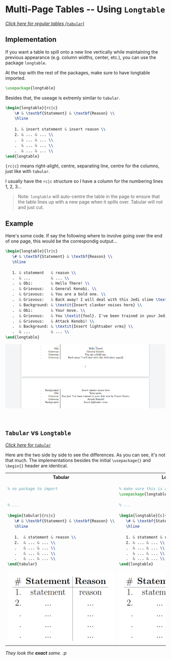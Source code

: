 # Multi-Page Tables -- Using `Longtable`
<!-- ${{\color{gray}\textnormal{Click here for a regular table\:}}}$ _[link](tables.md)_ -->

_[Click here for regular tables (`tabular`)](tables.md)_


## Implementation

If you want a table to spill onto a new line vertically while maintaining the previous appearance (e.g. column widths, center, etc.), you can use the package `longtable`.


At the top with the rest of the packages, make sure to have longtable imported.
```latex
\usepackage{longtable}
```

Besides that, the useage is extremly similar to `tabular`.

```latex
\begin{longtable}{rc|c}
    \# & \textbf{Statement} & \textbf{Reason} \\
    \hline
    
    1. & insert statement & insert reason \\
    2. & ... & ... \\
    .  & ... & ... \\
    .  & ... & ... \\
    .  & ... & ... \\
\end{longtable}
```

`{rc|c}` means right-alight, centre, separating line, centre for the columns, just like with `tabular`.

I usually have the `rc|c` structure so I have a column for the numbering lines 1, 2, 3...

> Note: `longtable` will auto-centre the table in the page to ensure that the table lines up with a new page when it spills over. Tabular will not and just cut.

## Example

Here's some code. If say the following where to involve going over the end of one page, this would be the correspondig output...
```latex
\begin{longtable}{lr|c}
   \# & \textbf{Statement} & \textbf{Reason} \\
   \hline
   
   1. & statement   & reason \\
   .  & ...         & ... \\
   .  & Obi:        & Hello There! \\
   .  & Grievous:   & General Kenobi. \\
   .  & Grievous:   & You are a bold one. \\
   .  & Grievous:   & Back away! I will deal with this Jedi slime \textit{myself}. \\
   .  & Background: & \textit{Insert clanker noises here} \\ 
   .  & Obi:        & Your move. \\
   .  & Grievous:   & You \textit{fool}. I've been trained in your Jedi arts by Count Dooku. \\
   .  & Grievous:   & Attack Kenobi! \\
   .  & Background: & \textit{Insert lightsaber vrms} \\
   .  & ...         & ... \\
\end{longtable}

```

![alt text](image-18.png)


</br>

## `Tabular` vs `Longtable`
_[Click here for `tabular`](tables.md)_

Here are the two side by side to see the differences. As you can see, it's not that much. The implementations besides the initial `\usepackage{}` and `\begin{}` header are identical. 

<p align="center">
<table>
   <tr>
      <th>Tabular</th>
      <th>Longtable</th>
   </tr>

   
   <tr>
   <td>
   
   ```latex
   % no package to import


   % ...

   \begin{tabular}{rc|c}
      \# & \textbf{Statement} & \textbf{Reason} \\
      \hline

      1.  & statement & reason \\
      2.  & ... & ... \\
      .   & ... & ... \\
      .   & ... & ... \\
      .   & ... & ... \\
   \end{tabular}
   ```
   </td>

   <td>

   ```latex
   % make sure this is at the top
   \usepackage{longtable}
   
   % ...

   \begin{longtable}[c]{rc|c}
      \# & \textbf{Statement} & \textbf{Reason} \\
      \hline
      
      1. & statement & reason \\
      2. & ... & ... \\
      .  & ... & ... \\
      .  & ... & ... \\
      .  & ... & ... \\
   \end{longtable}
   ```

   </td>
   </tr>





   <tr>
      <td width="50%"><img src="image-14.png" alt="Tabular Screenshot"></td>
      <td width="50%"><img src="image-14.png" alt="Longtable Screenshot"></td>
      
   </tr>
</table>
</p>

*They look the **exact** same. :p*









<!-- ## Example

```latex
this

```
would yield this:
*insert image -->
